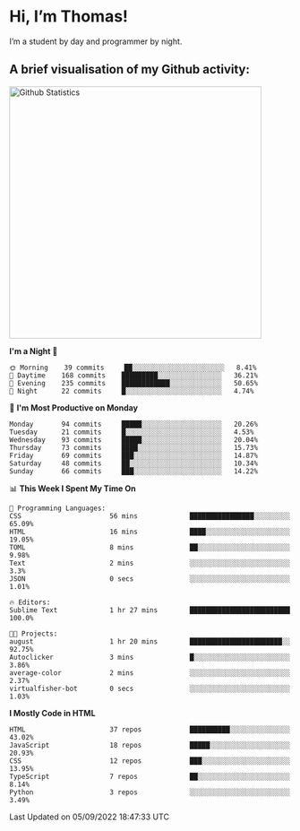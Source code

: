 # Hi, I’m Thomas!
I’m a student by day and programmer by night.

## A brief visualisation of my Github activity:

<img title="My Github Statistics" alt="Github Statistics" width="450px" src="https://github-readme-stats.vercel.app/api?username=thomasrettig&show_icons=true&include_all_commits=true&count_private=true&&hide=issues&theme=tokyonight&border_radius=6px"/>

<!--START_SECTION:waka-->
**I'm a Night 🦉** 

```text
🌞 Morning    39 commits     ██░░░░░░░░░░░░░░░░░░░░░░░   8.41% 
🌆 Daytime    168 commits    █████████░░░░░░░░░░░░░░░░   36.21% 
🌃 Evening    235 commits    ████████████░░░░░░░░░░░░░   50.65% 
🌙 Night      22 commits     █░░░░░░░░░░░░░░░░░░░░░░░░   4.74%

```
📅 **I'm Most Productive on Monday** 

```text
Monday       94 commits     █████░░░░░░░░░░░░░░░░░░░░   20.26% 
Tuesday      21 commits     █░░░░░░░░░░░░░░░░░░░░░░░░   4.53% 
Wednesday    93 commits     █████░░░░░░░░░░░░░░░░░░░░   20.04% 
Thursday     73 commits     ████░░░░░░░░░░░░░░░░░░░░░   15.73% 
Friday       69 commits     ███░░░░░░░░░░░░░░░░░░░░░░   14.87% 
Saturday     48 commits     ██░░░░░░░░░░░░░░░░░░░░░░░   10.34% 
Sunday       66 commits     ███░░░░░░░░░░░░░░░░░░░░░░   14.22%

```


📊 **This Week I Spent My Time On** 

```text
💬 Programming Languages: 
CSS                      56 mins             ████████████████░░░░░░░░░   65.09% 
HTML                     16 mins             ████░░░░░░░░░░░░░░░░░░░░░   19.05% 
TOML                     8 mins              ██░░░░░░░░░░░░░░░░░░░░░░░   9.98% 
Text                     2 mins              ░░░░░░░░░░░░░░░░░░░░░░░░░   3.3% 
JSON                     0 secs              ░░░░░░░░░░░░░░░░░░░░░░░░░   1.01%

🔥 Editors: 
Sublime Text             1 hr 27 mins        █████████████████████████   100.0%

🐱‍💻 Projects: 
august                   1 hr 20 mins        ███████████████████████░░   92.75% 
Autoclicker              3 mins              █░░░░░░░░░░░░░░░░░░░░░░░░   3.86% 
average-color            2 mins              ░░░░░░░░░░░░░░░░░░░░░░░░░   2.37% 
virtualfisher-bot        0 secs              ░░░░░░░░░░░░░░░░░░░░░░░░░   1.03%

```

**I Mostly Code in HTML** 

```text
HTML                     37 repos            ██████████░░░░░░░░░░░░░░░   43.02% 
JavaScript               18 repos            █████░░░░░░░░░░░░░░░░░░░░   20.93% 
CSS                      12 repos            ███░░░░░░░░░░░░░░░░░░░░░░   13.95% 
TypeScript               7 repos             ██░░░░░░░░░░░░░░░░░░░░░░░   8.14% 
Python                   3 repos             ░░░░░░░░░░░░░░░░░░░░░░░░░   3.49%

```



 Last Updated on 05/09/2022 18:47:33 UTC
<!--END_SECTION:waka-->
